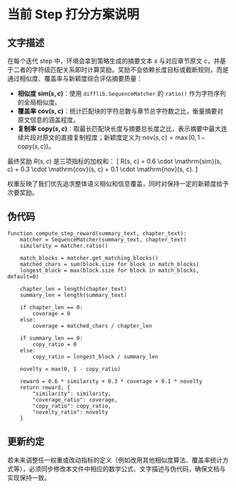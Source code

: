 # 当前 Step 打分方案说明

## 文字描述

在每个迭代 step 中，环境会拿到策略生成的摘要文本 $s$ 与对应章节原文 $c$，并基于二者的字符级匹配关系即时计算奖励。奖励不会依赖长度目标或截断规则，而是通过相似度、覆盖率与新颖度综合评估摘要质量：

- **相似度 $\mathrm{sim}(s, c)$**：使用 `difflib.SequenceMatcher` 的 `ratio()` 作为字符序列的全局相似度。
- **覆盖率 $\mathrm{cov}(s, c)$**：统计匹配块的字符总数与章节总字符数之比，衡量摘要对原文信息的涵盖程度。
- **复制率 $\mathrm{copy}(s, c)$**：取最长匹配块长度与摘要总长度之比，表示摘要中最大连续片段对原文的直接复制程度；新颖度定义为 $\mathrm{nov}(s, c) = \max(0, 1 - \mathrm{copy}(s, c))$。

最终奖励 $R(s, c)$ 是三项指标的加权和：
\[
R(s, c) = 0.6 \cdot \mathrm{sim}(s, c) + 0.3 \cdot \mathrm{cov}(s, c) + 0.1 \cdot \mathrm{nov}(s, c).
\]

权重反映了我们优先追求整体语义相似和信息覆盖，同时对保持一定的新颖度给予次要奖励。

## 伪代码

```pseudo
function compute_step_reward(summary_text, chapter_text):
    matcher = SequenceMatcher(summary_text, chapter_text)
    similarity = matcher.ratio()

    match_blocks = matcher.get_matching_blocks()
    matched_chars = sum(block.size for block in match_blocks)
    longest_block = max(block.size for block in match_blocks, default=0)

    chapter_len = length(chapter_text)
    summary_len = length(summary_text)

    if chapter_len == 0:
        coverage = 0
    else:
        coverage = matched_chars / chapter_len

    if summary_len == 0:
        copy_ratio = 0
    else:
        copy_ratio = longest_block / summary_len

    novelty = max(0, 1 - copy_ratio)

    reward = 0.6 * similarity + 0.3 * coverage + 0.1 * novelty
    return reward, {
        "similarity": similarity,
        "coverage_ratio": coverage,
        "copy_ratio": copy_ratio,
        "novelty_ratio": novelty
    }
```

## 更新约定

若未来调整任一权重或改动指标的定义（例如改用其他相似度算法、覆盖率统计方式等），必须同步修改本文件中相应的数学公式、文字描述与伪代码，确保文档与实现保持一致。

